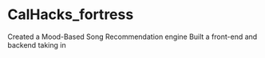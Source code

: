 # CalHacks_fortress
Created a Mood-Based Song Recommendation engine
Built a front-end and backend taking in
